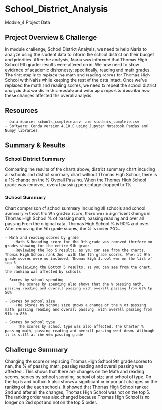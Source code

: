 # School_District_Analysis
Module_4 Project Data


## Project Overview & Challenge
In module challenge, School District Analysis, we need to help Maria to analyze using the student data to inform the school district on their budget and priorities.
After the analysis, Maria was informed that Thomas High School 9th grader results were altered on  in. We now need to show evidence of academic dishonesty; specifically, reading and math grades. The first step is to replace the math and reading scores for Thomas High School with NaNs while keeping the rest of the data intact. Once we've replaced the math and reading scores, we need to repeat the school district analysis that we did in this module and write up a report to describe how these changes affected the overall analysis.
 

## Resources
    - Data Source: schools_complete.csv  and students_complete.csv
    - Software: Conda version 4.10.0 using Jupyter Notebook Pandas and Numpy libraries

## Summary & Results

### School District Summary

Comparing the results of the charts above, district summary chart incuding all schools and district summary chart without Thomas High School, there is a 1% change on the % Overall Passing. When the Thomas High School grade was removed, overall passing percentage dropped to 1%

### School Summary

 Chart comparison of school summary including all schools and school summary without the 9th grades score, there was a significant change in Thomas High School % of passing math, passing reading and over all passing.From the original data, Thomas High School % is 90% and over. After removing the 9th grade scores, the % is under 70%.

    - Math and reading scores by grade
        -Math & Reeading score for the 9th grade was removed therfore no grades showing for the entire 9th grade
        -Reviewing the Top 5 results, as you can see from the charts, Thomas High School rank 2nd  with the 9th grade scores. When it 9th grade scores were no included, Thomas High School was on the list of top 5 
        -Revieiwing the Bottom 5 results, as you can see from the chart, the ranking was affected by schools

    - Scores by school spending
        - The scores by spending also shows that the % passing math, passing reading and overall passing with overall passing from 63% tp 56%

    - Scores by school size
        -The scores by school size shows a change of the % of passing math, passing reading and overall passing  with overall passing from 91% to 85%

    - Scores by school type
        - The scores by school type was also affected. The Charter % passing math, passing reading and overall passing went down. Although it is still at the 90% passing grade
   
## Challenge Summary

Changing the score or replacing Thomas High School 9th grade scores to nan, the % of passing math, passing reading and overall passing was affected . This shows that there are changes on the Math and reading scores, scores by school spending, school of size and school of type. On the top 5 and bottom 5 also shows a significant or important changes on the ranking of the each schools. It showed that Thomas High School ranked 2nd and after all the changes, Thomas High School was not on the top 5. The ranking order was also changed because Thomas High School is no longer on 2nd spot and not on the top 5 order.

    




